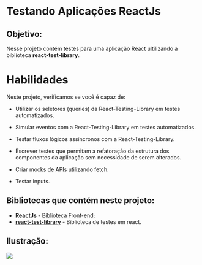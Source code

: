 # Testando Aplicações ReactJs  
  
## Objetivo: 
Nesse projeto contém testes para uma aplicação React ultilizando a biblioteca **react-test-library**.


# Habilidades

Neste projeto, verificamos se você é capaz de:

* Utilizar os seletores (queries) da React-Testing-Library em testes automatizados.

* Simular eventos com a React-Testing-Library em testes automatizados.

* Testar fluxos lógicos assíncronos com a React-Testing-Library.

* Escrever testes que permitam a refatoração da estrutura dos componentes da aplicação sem necessidade de serem alterados.

* Criar mocks de APIs utilizando fetch.

* Testar inputs.

## Bibliotecas que contém neste projeto:
* **[ReactJs](https://pt-br.reactjs.org/)** - Biblioteca Front-end;
* **[react-test-library](https://testing-library.com/docs/react-testing-library/intro/)** - Biblioteca de testes em react.
​  
## Ilustração:

![](https://blog.rocketseat.com.br/introducao-a-testing-library-testando-componentes-react/)
